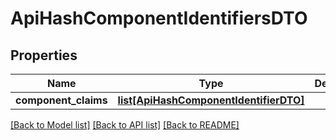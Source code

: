 # ApiHashComponentIdentifiersDTO

## Properties
Name | Type | Description | Notes
------------ | ------------- | ------------- | -------------
**component_claims** | [**list[ApiHashComponentIdentifierDTO]**](ApiHashComponentIdentifierDTO.md) |  | [optional] 

[[Back to Model list]](../README.md#documentation-for-models) [[Back to API list]](../README.md#documentation-for-api-endpoints) [[Back to README]](../README.md)

